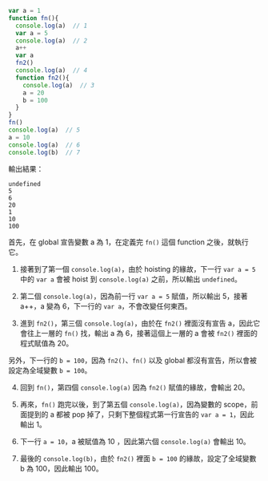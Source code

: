 ``` js
var a = 1
function fn(){
  console.log(a)  // 1
  var a = 5
  console.log(a)  // 2
  a++
  var a
  fn2()
  console.log(a)  // 4
  function fn2(){
    console.log(a)  // 3
    a = 20
    b = 100
  }
}
fn()
console.log(a)  // 5
a = 10
console.log(a)  // 6
console.log(b)  // 7
```
輸出結果：
```
undefined
5
6
20
1
10
100
```
首先，在 global 宣告變數 a 為 1，在定義完 `fn()` 這個 function 之後，就執行它。

1. 接著到了第一個 `console.log(a)`，由於 hoisting 的緣故，下一行 `var a = 5` 中的 `var a` 會被 hoist 到 `console.log(a)` 之前，所以輸出 `undefined`。

2. 第二個 `console.log(a)`，因為前一行 `var a = 5` 賦值，所以輸出 5，接著 a++，a 變為 6，下一行的 `var a`，不會改變任何東西。

3. 進到 `fn2()`，第三個 `console.log(a)`，由於在 `fn2()` 裡面沒有宣告 a，因此它會往上一層的 `fn()` 找，輸出 a 為 6，接著這個上一層的 a 會被 `fn2()` 裡面的程式賦值為 20。

另外，下一行的 `b = 100`，因為 `fn2()`、`fn()` 以及 global 都沒有宣告，所以會被設定為全域變數 `b = 100`。

4. 回到 `fn()`，第四個 `console.log(a)` 因為 `fn2()` 賦值的緣故，會輸出 20。

5. 再來，`fn()` 跑完以後，到了第五個 `console.log(a)`，因為變數的 scope，前面提到的 a 都被 pop 掉了，只剩下整個程式第一行宣告的 `var a = 1`，因此輸出 1。

6. 下一行 `a = 10`，a 被賦值為 10 ，因此第六個 `console.log(a)` 會輸出 10。

7. 最後的 `console.log(b)`，由於 `fn2()` 裡面 `b = 100` 的緣故，設定了全域變數 b 為 100，因此輸出 100。